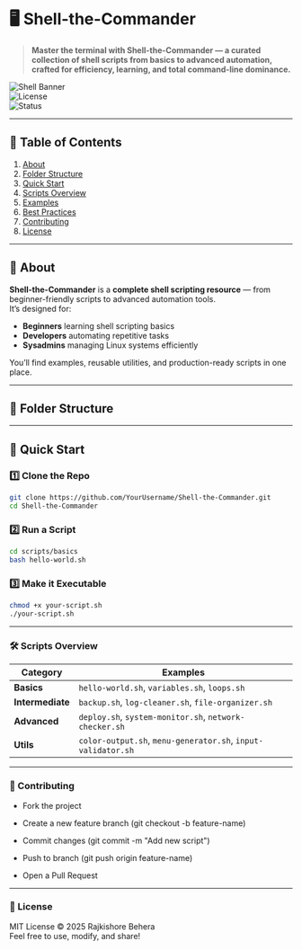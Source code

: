 # 🖥️ Shell-the-Commander

> **Master the terminal with Shell-the-Commander — a curated collection of shell scripts from basics to advanced automation, crafted for efficiency, learning, and total command-line dominance.**

![Shell Banner](https://img.shields.io/badge/Shell-Bash-blue?style=flat-square)  
![License](https://img.shields.io/badge/License-MIT-green?style=flat-square)  
![Status](https://img.shields.io/badge/Status-Active-success?style=flat-square)

---

## 📜 Table of Contents
1. [About](#-about)
2. [Folder Structure](#-folder-structure)
3. [Quick Start](#-quick-start)
4. [Scripts Overview](#-scripts-overview)
5. [Examples](#-examples)
6. [Best Practices](#-best-practices)
7. [Contributing](#-contributing)
8. [License](#-license)

---

## 📖 About

**Shell-the-Commander** is a **complete shell scripting resource** — from beginner-friendly scripts to advanced automation tools.  
It’s designed for:
- **Beginners** learning shell scripting basics
- **Developers** automating repetitive tasks
- **Sysadmins** managing Linux systems efficiently

You’ll find examples, reusable utilities, and production-ready scripts in one place.

---

## 📂 Folder Structure





---

## 🚀 Quick Start

### 1️⃣ Clone the Repo
```bash
git clone https://github.com/YourUsername/Shell-the-Commander.git
cd Shell-the-Commander
```

### 2️⃣ Run a Script
```bash
cd scripts/basics
bash hello-world.sh
```

### 3️⃣ Make it Executable
```bash
chmod +x your-script.sh
./your-script.sh
```

---

### 🛠 Scripts Overview
| Category         | Examples                                                     |
| ---------------- | ------------------------------------------------------------ |
| **Basics**       | `hello-world.sh`, `variables.sh`, `loops.sh`                 |
| **Intermediate** | `backup.sh`, `log-cleaner.sh`, `file-organizer.sh`           |
| **Advanced**     | `deploy.sh`, `system-monitor.sh`, `network-checker.sh`       |
| **Utils**        | `color-output.sh`, `menu-generator.sh`, `input-validator.sh` |

---

### 🤝 Contributing

- Fork the project

- Create a new feature branch (git checkout -b feature-name)

- Commit changes (git commit -m "Add new script")

- Push to branch (git push origin feature-name)

- Open a Pull Request

---

### 📜 License
MIT License © 2025 Rajkishore Behera <br>
Feel free to use, modify, and share!

